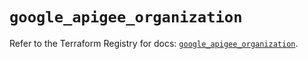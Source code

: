 # `google_apigee_organization`

Refer to the Terraform Registry for docs: [`google_apigee_organization`](https://registry.terraform.io/providers/hashicorp/google/5.13.0/docs/resources/apigee_organization).
